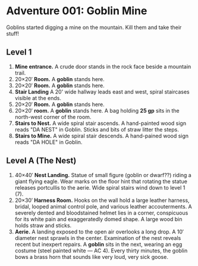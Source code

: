 Adventure 001: Goblin Mine
============================================================

Goblins started digging a mine on the mountain.
Kill them and take their stuff!


Level 1
------------------------------------------------------------

1. **Mine entrance.** A crude door stands in the rock face beside a mountain trail.
2. 20×20′ **Room.** A **goblin** stands here.
3. 20×20′ **Room.** A **goblin** stands here.
4. **Stair Landing** A 20' wide hallway leads east and west, spiral staircases visible at the ends.
5. 20×20′ **Room.** A **goblin** stands here.
6. 20×20′ **room.** A **goblin** stands here. A bag holding **25 gp** sits in the north-west corner of the room.
7. **Stairs to Nest.** A wide spiral stair ascends. A hand-painted wood sign reads "DA NEST" in Goblin. Sticks and bits of straw litter the steps.
8. **Stairs to Mine.** A wide spiral stair descends. A hand-pained wood sign reads "DA HOLE" in Goblin.


Level A (The Nest)
------------------------------------------------------------

1. 40×40′ **Nest Landing.** Statue of small figure (goblin or dwarf??) riding a giant flying eagle. Wear marks on the floor hint that rotating the statue releases portcullis to the aerie. Wide spiral stairs wind down to level 1 (7).
2. 20×30′ **Harness Room.** Hooks on the wall hold a large leather harness, bridal, looped animal control pole, and various leather accouterments. A severely dented and bloodstained helmet lies in a corner, conspicuous for its white pain and exaggeratedly domed shape. A large wood bin holds straw and sticks.
3. **Aerie.** A landing exposed to the open air overlooks a long drop. A 10′ diameter nest sprawls in the center. Examination of the nest reveals recent but inexpert repairs. A **goblin** sits in the next, wearing an egg costume (steel painted white — AC 4). Every thirty minutes, the goblin bows a brass horn that sounds like very loud, very sick goose.
